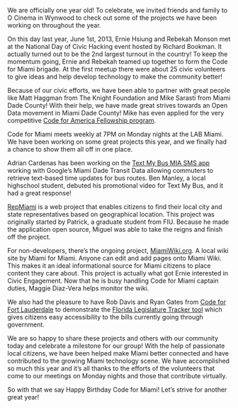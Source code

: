 We are officially one year old! To celebrate, we invited friends and family to O Cinema in Wynwood to check out some of the projects we have been working on throughout the year.

On this day last year, June 1st, 2013, Ernie Hsiung and Rebekah Monson met at the National Day of Civic Hacking event hosted by Richard Bookman. It actually turned out to be the 2nd largest turnout in the country! To keep the momentum going, Ernie and Rebekah teamed up together to form the Code for Miami brigade. At the first meetup there were about 25 civic volunteers to give ideas and help develop technology to make the community better!

Because of our civic efforts, we have been able to partner with great people like Matt Haggman from The Knight Foundation and Mike Sarasti from Miami Dade County! With their help, we have made great strives towards an Open Data movement in Miami Dade County! Mike has even applied for the very competitive [Code for America Fellowship program](http://codeforamerica.org/about/fellowship/).

Code for Miami meets weekly at 7PM on Monday nights at the LAB Miami. We have been working on some great projects this year, and we finally had a chance to show them all off in one place.

Adrian Cardenas has been working on the [Text My Bus MIA SMS app](http://codeformiami.org/mdt-bus-sms/) working with Google’s Miami Dade Transit Data allowing commuters to retrieve text-based time updates for bus routes. Ben Manley, a local highschool student, debuted his promotional video for Text My Bus, and it had a great response!

[RepMiami](http://codeformiami.org/rep-miami/) is a web project that enables citizens to find their local city and state representatives based on geographical location. This project was originally started by Patrick, a graduate student from FIU. Because he made the application open source, Miguel was able to take the reigns and finish off the project.

For non-developers, there’s the ongoing project, [MiamiWiki.org](http://www.miamiwiki.org/). A local wiki site by Miami for Miami. Anyone can edit and add pages onto Miami Wiki. This makes it an ideal informational source for Miami citizens to place content they care about. This project is actually what got Ernie interested in Civic Engagement. Now that he is busy handling Code for Miami captain duties, Maggie Diaz-Vera helps monitor the wiki.

We also had the pleasure to have Rob Davis and Ryan Gates from [Code for Fort Lauderdale](http://www.meetup.com/Code-for-FTL/) to demonstrate the [Florida Legislature Tracker tool](http://codeformiami.org/legislature-tracker/#categories) which gives citizens easy accessibility to the bills currently going through government. 

We are so happy to share these projects and others with our community today and celebrate a milestone for our group! With the help of passionate local citizens, we have been helped make Miami better connected and have contributed to the growing Miami technology scene.
We have accomplished so much this year and it’s all thanks to the efforts of the volunteers that come to our meetings on Monday nights and those that contribute virtually.

So with that we say Happy Birthday Code for Miami! Let’s strive for another great year!